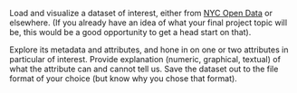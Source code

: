 Load and visualize a dataset of interest, either from [NYC Open Data](https://opendata.cityofnewyork.us/) or elsewhere. (If you already have an idea of what your final project topic will be, this would be a good opportunity to get a head start on that). 

Explore its metadata and attributes, and hone in on one or two attributes in particular of interest. Provide explanation (numeric, graphical, textual) of what the attribute can and cannot tell us. Save the dataset out to the file format of your choice (but know why you chose that format).